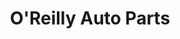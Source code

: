 ---
title: "O'Reilly Auto Parts"
url: /san-angelo/oreilly-auto-parts-north-bryant-boulevard/
shop: Autoteile
---